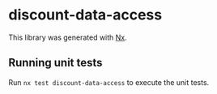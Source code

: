 # discount-data-access

This library was generated with [Nx](https://nx.dev).

## Running unit tests

Run `nx test discount-data-access` to execute the unit tests.
